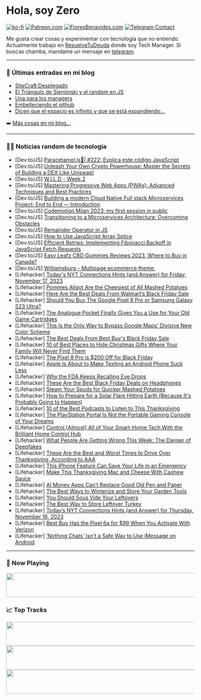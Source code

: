 # Hola, soy Zero

[![ko-fi](https://ko-fi.com/img/githubbutton_sm.svg)](https://ko-fi.com/J3J4N0LUK)
[![Patreon.com](https://img.shields.io/endpoint.svg?url=https%3A%2F%2Fshieldsio-patreon.vercel.app%2Fapi%3Fusername%3Dzerodragon%26type%3Dpatrons&style=for-the-badge)](https://patreon.com/zerodragon)
[![FloresBenavides.com](https://img.shields.io/website?down_message=oops&label=MiBlog&style=for-the-badge&up_message=online&url=https%3A%2F%2Ffloresbenavides.com)](https://floresbenavides.com)
[![Telegram Contact](https://img.shields.io/badge/escr%C3%ADbeme-ZeroDragon-%2326A5E4?style=for-the-badge&logo=telegram)](https://t.me/zerodragon)

Me gusta crear cosas y experimentar con tecnología que no entiendo.
Actualmente trabajo en [ResuelveTuDeuda](http://github.com/resuelve) donde soy Tech Manager.
Si buscas chamba, mandame un mensaje en [telegram](https://t.me/zerodragon).

---

### 📕 Últimas entradas en mi blog
<!-- BLOG-POST-LIST:START -->
- [SiteCraft Desplegado](https://floresbenavides.com/sitecraft-desplegado/)
- [El Triángulo de Sierpinski y el random en JS](https://floresbenavides.com/el-triangulo-de-sierpinski-y-el-random-en-js/)
- [Una para los managers](https://floresbenavides.com/una-para-los-managers/)
- [Embelleciendo el github](https://floresbenavides.com/embelleciendo-el-github/)
- [Dicen que el espacio es infinito y que se está expandiendo…](https://floresbenavides.com/dicen-que-el-espacio-es-infinito-y-que-se-esta-expandiendo/)
<!-- BLOG-POST-LIST:END -->

➡️ [Más cosas en mi blog...](https://floresbenavides.com)

---

### 👨‍💻 Noticias random de tecnología
<!-- TECH-POSTS:START -->
- [Dev.to/JS] [Paracetamol.js💊| #222: Explica este código JavaScript](https://dev.to/duxtech/paracetamoljs-222-explica-este-codigo-javascript-1fe)
- [Dev.to/JS] [Unleash Your Own Crypto Powerhouse: Master the Secrets of Building a DEX Like Uniswap!](https://dev.to/getblockapi/unleash-your-own-crypto-powerhouse-master-the-secrets-of-building-a-dex-like-uniswap-4ed8)
- [Dev.to/JS] [W.I.L.D - Week 2](https://dev.to/393creative/wild-week-2-1pem)
- [Dev.to/JS] [Mastering Progressive Web Apps &lpar;PWAs&rpar;: Advanced Techniques and Best Practices](https://dev.to/ahmed_onour/mastering-progressive-web-apps-pwas-advanced-techniques-and-best-practices-5e92)
- [Dev.to/JS] [Building a modern Cloud Native Full stack Microservices Project: End to End — Introduction](https://dev.to/opticsquid/building-a-modern-cloud-native-full-stack-microservices-project-end-to-end-introduction-3djj)
- [Dev.to/JS] [Codemotion Milan 2023: my first session in public](https://dev.to/th3wall/codemotion-milan-2023-my-first-session-in-public-hc6)
- [Dev.to/JS] [Transitioning to a Microservices Architecture: Overcoming Obstacles](https://dev.to/documatic/transitioning-to-a-microservices-architecture-overcoming-obstacles-5b09)
- [Dev.to/JS] [Remainder Operator in JS](https://dev.to/shubhamtiwari909/remainder-operator-in-js-41jk)
- [Dev.to/JS] [How to Use JavaScript Array Splice](https://dev.to/refine/how-to-use-javascript-array-splice-1873)
- [Dev.to/JS] [Efficient Retries: Implementing Fibonacci Backoff in JavaScript Fetch Requests](https://dev.to/thanhphuchuynh/efficient-retries-implementing-fibonacci-backoff-in-javascript-fetch-requests-2h4p)
- [Dev.to/JS] [Easy Leafz CBD Gummies Reviews 2023, Where to Buy in Canada?](https://dev.to/easyleafzcbd23/easy-leafz-cbd-gummies-reviews-2023-where-to-buy-in-canada-56e1)
- [Dev.to/JS] [Williamsburg - Multipage ecommerce theme.](https://dev.to/lexingtonthemes/williamsburg-multipage-ecommerce-theme-5hbn)
- [Lifehacker] [Today&#39;s NYT Connections Hints &lpar;and Answer&rpar; for Friday, November 17, 2023](https://lifehacker.com/entertainment/nyt-connections-answer-today-november-17-2023)
- [Lifehacker] [Pommes Aligot Are the Cheesiest of All Mashed Potatoes](https://lifehacker.com/pommes-aligot-are-the-cheesiest-of-all-mashed-potatoes-1849782696)
- [Lifehacker] [Here Are the Best Deals From Walmart’s Black Friday Sale](https://lifehacker.com/what-to-expect-from-walmarts-early-black-friday-deals-1850982935)
- [Lifehacker] [Should You Buy The Google Pixel 8 Pro or Samsung Galaxy S23 Ultra?](https://lifehacker.com/tech/google-pixel-8-pro-samsung-galaxy-s23-ultra-comparison)
- [Lifehacker] [The Analogue Pocket Finally Gives You a Use for Your Old Game Cartridges](https://lifehacker.com/tech/what-is-the-analogue-pocket)
- [Lifehacker] [This Is the Only Way to Bypass Google Maps&#39; Divisive New Color Scheme](https://lifehacker.com/tech/how-to-change-new-google-maps-colors)
- [Lifehacker] [The Best Deals From Best Buy&#39;s Black Friday Sale](https://lifehacker.com/best-buys-black-friday-calendar-1850942632)
- [Lifehacker] [10 of Best Places to Hide Christmas Gifts Where Your Family Will Never Find Them](https://lifehacker.com/the-best-places-to-hide-christmas-gifts-that-you-never-1848194754)
- [Lifehacker] [The Pixel 8 Pro is $200 Off for Black Friday](https://lifehacker.com/tech/pixel-8-pro-black-friday-deal)
- [Lifehacker] [Apple Is About to Make Texting an Android Phone Suck Less](https://lifehacker.com/tech/apple-finally-adopts-rsc-messaging)
- [Lifehacker] [Why the FDA Keeps Recalling Eye Drops](https://lifehacker.com/why-the-fda-keeps-recalling-eye-drops-1850977755)
- [Lifehacker] [These Are the Best Black Friday Deals on Headphones](https://lifehacker.com/tech/best-black-friday-headphone-deals)
- [Lifehacker] [Steam Your Spuds for Quicker Mashed Potatoes](https://lifehacker.com/food-drink/steam-mashed-potatoes)
- [Lifehacker] [How to Prepare for a Solar Flare Hitting Earth &lpar;Because It&#39;s Probably Going to Happen&rpar;](https://lifehacker.com/how-to-prepare-for-a-solar-flare-hitting-earth-because-1848076402)
- [Lifehacker] [10 of the Best Podcasts to Listen to This Thanksgiving](https://lifehacker.com/entertainment/best-thanksgiving-podcasts)
- [Lifehacker] [The PlayStation Portal Is Not the Portable Gaming Console of Your Dreams](https://lifehacker.com/playstation-portal-is-not-the-portable-gaming-console-o-1850769327)
- [Lifehacker] [Control &lpar;Almost&rpar; All of Your Smart-Home Tech With the Brilliant Home Control Hub](https://lifehacker.com/tech/brilliant-home-control-hub-review)
- [Lifehacker] [What People Are Getting Wrong This Week: The Danger of Deepfakes](https://lifehacker.com/entertainment/are-deepfakes-dangerous)
- [Lifehacker] [These Are the Best and Worst Times to Drive Over Thanksgiving, According to AAA](https://lifehacker.com/travel/best-thanksgiving-travel-times)
- [Lifehacker] [This iPhone Feature Can Save Your Life in an Emergency](https://lifehacker.com/this-new-iphone-14-feature-might-save-your-life-in-an-e-1849514060)
- [Lifehacker] [Make This Thanksgiving Mac and Cheese With Cashew Sauce](https://lifehacker.com/food-drink/vegan-cashew-mac-and-cheese)
- [Lifehacker] [AI Money Apps Can’t Replace Good Old Pen and Paper](https://lifehacker.com/money/personal-budget-pen-and-paper)
- [Lifehacker] [The Best Ways to Winterize and Store Your Garden Tools](https://lifehacker.com/home/winterize-garden-tools)
- [Lifehacker] [You Should Sous Vide Your Leftovers](https://lifehacker.com/food-drink/reheat-leftovers-in-sous-vide-immersion-circulator)
- [Lifehacker] [The Best Way to Store Leftover Turkey](https://lifehacker.com/food-drink/how-to-store-leftover-thanksgiving-turkey)
- [Lifehacker] [Today’s NYT Connections Hints &lpar;and Answer&rpar; for Thursday, November 16, 2023](https://lifehacker.com/preview-today-s-nyt-connections-hints-and-answer-for-thursday-1851013077)
- [Lifehacker] [Best Buy Has the Pixel 6a for $99 When You Activate With Verizon](https://lifehacker.com/tech/best-buy-pixel-6a-deal)
- [Lifehacker] [‘Nothing Chats’ Isn&#39;t a Safe Way to Use iMessage on Android](https://lifehacker.com/tech/nothing-phones-imessage)<!-- TECH-POSTS:END -->

---

### 🎵 Now Playing
<a href="https://spotify-now-playing-dun.vercel.app/now-playing?open"><img src="https://spotify-now-playing-dun.vercel.app/now-playing" width="540" height="64"></a>

### 📈 Top Tracks
<a href="https://spotify-now-playing-dun.vercel.app/top-tracks?i=1&open"><img src="https://spotify-now-playing-dun.vercel.app/top-tracks?i=1" width="540" height="64"></a>
<a href="https://spotify-now-playing-dun.vercel.app/top-tracks?i=2&open"><img src="https://spotify-now-playing-dun.vercel.app/top-tracks?i=2" width="540" height="64"></a>
<a href="https://spotify-now-playing-dun.vercel.app/top-tracks?i=3&open"><img src="https://spotify-now-playing-dun.vercel.app/top-tracks?i=3" width="540" height="64"></a>
